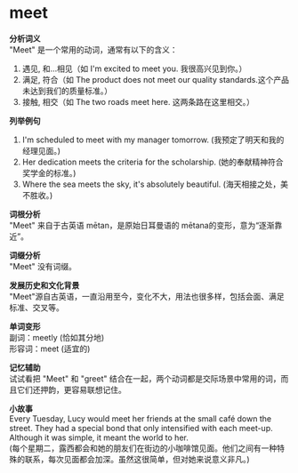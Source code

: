 # meet

**分析词义**  
"Meet" 是一个常用的动词，通常有以下的含义：

  

1.  遇见, 和...相见（如 I'm excited to meet you. 我很高兴见到你。）
2.  满足, 符合（如 The product does not meet our quality standards.这个产品未达到我们的质量标准。）
3.  接触, 相交（如 The two roads meet here. 这两条路在这里相交。）

  

**列举例句**

  

1.  I'm scheduled to meet with my manager tomorrow. (我预定了明天和我的经理见面。)
2.  Her dedication meets the criteria for the scholarship. (她的奉献精神符合奖学金的标准。)
3.  Where the sea meets the sky, it's absolutely beautiful. (海天相接之处，美不胜收。)

  

**词根分析**  
"Meet" 来自于古英语 mētan，是原始日耳曼语的 mētana的变形，意为“逐渐靠近”。

  

**词缀分析**  
"Meet" 没有词缀。

  

**发展历史和文化背景**  
"Meet"源自古英语，一直沿用至今，变化不大，用法也很多样，包括会面、满足标准、交叉等。

  

**单词变形**  
副词：meetly (恰如其分地)  
形容词：meet (适宜的)

  

**记忆辅助**  
试试看把 "Meet" 和 "greet" 结合在一起，两个动词都是交际场景中常用的词，而且它们还押韵，更容易联想记住。

  

**小故事**  
Every Tuesday, Lucy would meet her friends at the small café down the street. They had a special bond that only intensified with each meet-up. Although it was simple, it meant the world to her.  
(每个星期二，露西都会和她的朋友们在街边的小咖啡馆见面。他们之间有一种特殊的联系，每次见面都会加深。虽然这很简单，但对她来说意义非凡。)
